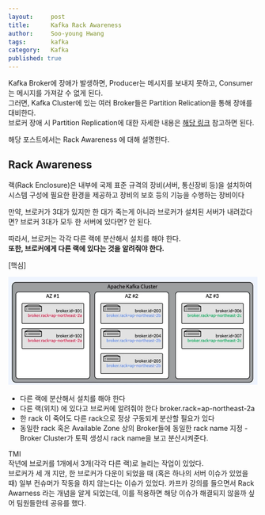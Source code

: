 ```yaml
---
layout:     post
title:      Kafka Rack Awareness
author:     Soo-young Hwang
tags: 		kafka
category:   Kafka
published: true
---
```


Kafka Broker에 장애가 발생하면, Producer는 메시지를 보내지 못하고, Consumer는 메시지를 가져갈 수 없게 된다.    
그러면, Kafka Cluster에 있는 여러 Broker들은 Partition Relication을 통해 장애를 대비한다.    
브로커 장애 시 Partition Replication에 대한 자세한 내용은 [해당 링크](https://github.com/SwimmingHwang/kafka-study/blob/main/Note/01.%20Apache%20Kafka%20%EA%B8%B0%EB%B3%B8%20%EA%B0%9C%EB%85%90%20%EB%B0%8F%20%EC%9D%B4%ED%95%B4/6%EA%B0%95.md) 참고하면 된다.

해당 포스트에서는 Rack Awareness 에 대해 설명한다.

## Rack Awareness 
랙(Rack Enclosure)은 내부에 국제 표준 규격의 장비(서버, 통신장비 등)을 설치하여 시스템 구성에 필요한 환경을 제공하고 장비의 보호 등의 기능을 수행하는 장비이다

만약, 브로커가 3대가 있지만 한 대가 죽는게 아니라 브로커가 설치된 서버가 내려갔다면? 
브로커 3대가 모두 한 서버에 있다면? 안 된다. 

따라서, 브로커는 각각 다른 랙에 분산해서 설치를 해야 한다.  
**또한, 브로커에게 다른 랙에 있다는 것을 알려줘야 한다.** 

[핵심]

![이미지](https://raw.githubusercontent.com/SwimmingHwang/kafka-study/main/Note/img/image-20220419090518551-16503267197486.png)

- 다른 랙에 분산해서 설치를 해야 한다   
- 다른 랙(위치) 에 있다고 브로커에 알려줘야 한다
  broker.rack=ap-northeast-2a   
- 한 rack 이 죽어도 다른 rack으로 정상 구동되게 분산할 필요가 있다 
- 동일한 rack 혹은 Available Zone 상의 Broker들에 동일한 rack name 지정 
-Broker Cluster가 토픽 생성시 rack name을 보고 분산시켜준다. 
  

TMI   
작년에 브로커를 1개에서 3개(각각 다른 랙)로 늘리는 작업이 있었다.    
브로커가 세 개 지만, 한 브로커가 다운이 되었을 때 (혹은 하나의 서버 이슈가 있었을 때) 일부 컨슈머가 작동을 하지 않는다는 이슈가 있었다.
카프카 강의를 들으면서 Rack Awarness 라는 개념을 알게 되었는데, 이를 적용하면 해당 이슈가 해결되지 않을까 싶어 팀원들한테 공유를 했다. 
